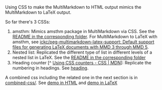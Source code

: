 Using CSS to make the MultiMarkdown to HTML output mimics the MultiMarkdown to LaTeX output.

So far there's 3 CSSs:

1. amsthm: Mimics amsthm package in MultiMarkdown via CSS. See the [README in the corresponding folder](amsthm/README.md). For MultiMarkdown to LaTeX with amsthm, see [ickc/peg-multimarkdown-latex-support: Default support files for generating LaTeX documents with MMD 3 through MMD 5](https://github.com/ickc/peg-multimarkdown-latex-support).
2. Nested list: Replicated the different type of list in different levels of a nested list in LaTeX. See the [README in the corresponding folder](list/README.md)
3. Heading counter [^ [Using CSS counters - CSS | MDN](https://developer.mozilla.org/en-US/docs/Web/CSS/CSS_Lists_and_Counters/Using_CSS_counters)]: Replicate the numbering in headings. See [heading](heading/).

A combined css including the related one in the next section is in [combined-css/](https://ickc.github.io/multimarkdown-latex-css/combined-css/multimarkdown-latex.css). See [demo in HTML](https://ickc.github.io/multimarkdown-latex-css) and [demo in LaTeX](https://ickc.github.io/multimarkdown-latex-css/index.pdf)